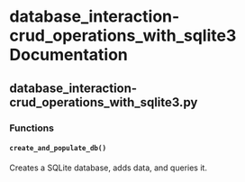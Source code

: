 # database_interaction-crud_operations_with_sqlite3 Documentation

<!-- BEGIN_PY_DOCS -->
## database_interaction-crud_operations_with_sqlite3.py

### Functions

#### `create_and_populate_db()`

Creates a SQLite database, adds data, and queries it.


<!-- END_PY_DOCS -->